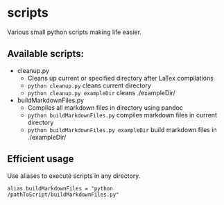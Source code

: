 # scripts
Various small python scripts making life easier. 

## Available scripts:

- cleanup.py
    - Cleans up current or specified directory after LaTex compilations
    - `python cleanup.py` cleans current directory
    - `python cleanup.py exampleDir` cleans ./exampleDir/
- buildMarkdownFiles.py
    - Compiles all markdown files in directory using pandoc
    - `python buildMarkdownFiles.py` compiles markdown files in current directory
    - `python buildMarkdownFiles.py exampleDir` build markdown files in ./exampleDir/

## Efficient usage

Use aliases to execute scripts in any directory.

`alias buildMarkdownFiles = "python /pathToScript/buildMarkdownFiles.py"`
